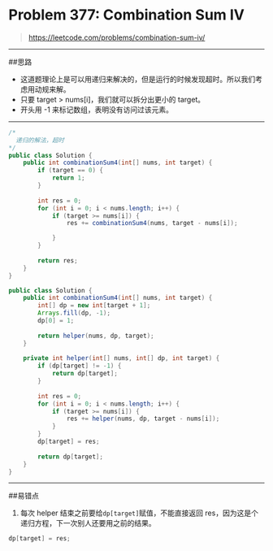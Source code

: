 # Problem 377: Combination Sum IV


> https://leetcode.com/problems/combination-sum-iv/

----------
##思路
* 这道题理论上是可以用递归来解决的，但是运行的时候发现超时。所以我们考虑用动规来解。
* 只要 target > nums[i]，我们就可以拆分出更小的 target。
* 开头用 -1 来标记数组，表明没有访问过该元素。

-------------
```java
/*
  递归的解法，超时
*/
public class Solution {
    public int combinationSum4(int[] nums, int target) {
        if (target == 0) {
            return 1;
        }
        
        int res = 0;
        for (int i = 0; i < nums.length; i++) {
            if (target >= nums[i]) {
                res += combinationSum4(nums, target - nums[i]);

            }
        }
        
        return res;
    }
}
```
```java
public class Solution {
    public int combinationSum4(int[] nums, int target) {
        int[] dp = new int[target + 1];
        Arrays.fill(dp, -1);
        dp[0] = 1;
        
        return helper(nums, dp, target);
    }
    
    private int helper(int[] nums, int[] dp, int target) {
        if (dp[target] != -1) {
            return dp[target];
        }
        
        int res = 0;
        for (int i = 0; i < nums.length; i++) {
            if (target >= nums[i]) {
                res += helper(nums, dp, target - nums[i]);
            } 
        }
        dp[target] = res;
        
        return dp[target];
    }
}
```
------
##易错点
1. 每次 helper 结束之前要给```dp[target]```赋值，不能直接返回 res，因为这是个递归方程，下一次别人还要用之前的结果。
```java
dp[target] = res;
```



























